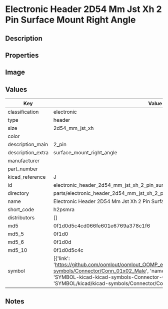 # Electronic Header 2D54 Mm Jst Xh 2 Pin Surface Mount Right Angle

## Description

## Properties


## Image


## Values

| Key | Value |
| --- | --- |
| classification | electronic |
| type | header |
| size | 2d54_mm_jst_xh |
| color |  |
| description_main | 2_pin |
| description_extra | surface_mount_right_angle |
| manufacturer |  |
| part_number |  |
| kicad_reference | J |
| id | electronic_header_2d54_mm_jst_xh_2_pin_surface_mount_right_angle |
| directory | parts/electronic_header_2d54_mm_jst_xh_2_pin_surface_mount_right_angle |
| name | Electronic Header 2D54 Mm Jst Xh 2 Pin Surface Mount Right Angle |
| short_code | h2psmra |
| distributors | [] |
| md5 | 0f1d0d5c4cd066fe601e6769a378c1f6 |
| md5_5 | 0f1d0 |
| md5_6 | 0f1d0d |
| md5_10 | 0f1d0d5c4c |
| symbol | [{'link': 'https://github.com/oomlout/oomlout_OOMP_eda_V2/tree/main/SYMBOL/kicad/kicad-symbols/Connector/Conn_01x02_Male', 'name': 'Connector : Conn_01x02_Male', 'id': 'SYMBOL-kicad-kicad-symbols-Connector-Conn_01x02_Male', 'directory': 'SYMBOL/kicad/kicad-symbols/Connector/Conn_01x02_Male/'}] |

## Notes

